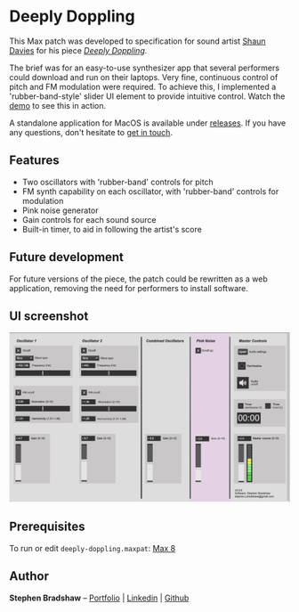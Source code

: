 # Deeply Doppling

This Max patch was developed to specification for sound artist [Shaun Davies](https://www.shaundavies.info/about) for his piece [_Deeply Doppling_](https://www.shaundavies.info/deeply-doppling).

The brief was for an easy-to-use synthesizer app that several performers could download and run on their laptops. Very fine, continuous control of pitch and FM modulation were required. To achieve this, I implemented a 'rubber-band-style' slider UI element to provide intuitive control. Watch the [demo](https://youtu.be/S9B7SCF8LSg) to see this in action.

A standalone application for MacOS is available under [releases](https://github.com/stephenjbradshaw/deeply-doppling/releases). If you have any questions, don't hesitate to [get in touch](mailto:hello@stephenbradshaw.dev).

## Features

- Two oscillators with 'rubber-band' controls for pitch
- FM synth capability on each oscillator, with 'rubber-band' controls for modulation
- Pink noise generator
- Gain controls for each sound source
- Built-in timer, to aid in following the artist's score

## Future development

For future versions of the piece, the patch could be rewritten as a web application, removing the need for performers to install software.

## UI screenshot

![UI screenshot](img/ui-screenshot.png)

## Prerequisites

To run or edit `deeply-doppling.maxpat`: [Max 8](https://cycling74.com/downloads)

## Author

**Stephen Bradshaw** – [Portfolio](https://www.stephenbradshaw.dev) | [Linkedin](https://www.linkedin.com/in/stephenbradshawdev/) | [Github](https://github.com/stephenjbradshaw)
